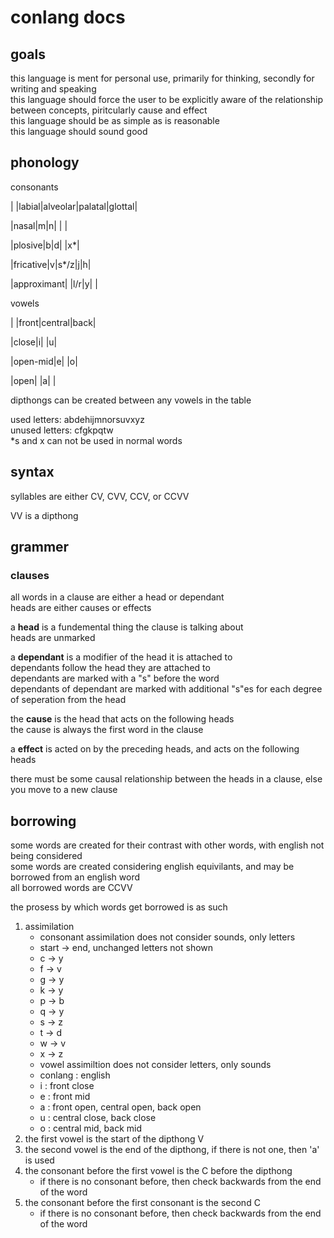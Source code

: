 
# conlang docs

## goals

this language is ment for personal use, primarily for thinking, secondly for writing and speaking  
this language should force the user to be explicitly aware of the relationship between concepts, piritcularly cause and effect  
this language should be as simple as is reasonable  
this language should sound good  

## phonology

consonants

| |labial|alveolar|palatal|glottal|

|nasal|m|n| | |

|plosive|b|d| |x\*|

|fricative|v|s\*/z|j|h|

|approximant| |l/r|y| |

vowels

| |front|central|back|

|close|i| |u|

|open-mid|e| |o|

|open| |a| |

dipthongs can be created between any vowels in the table  

used letters: abdehijmnorsuvxyz  
unused letters: cfgkpqtw  
\*s and x can not be used in normal words  

## syntax

syllables are either CV, CVV, CCV, or CCVV  

VV is a dipthong  

## grammer

### clauses

all words in a clause are either a head or dependant  
heads are either causes or effects  

a **head** is a fundemental thing the clause is talking about  
    heads are unmarked  

a **dependant** is a modifier of the head it is attached to  
    dependants follow the head they are attached to  
    dependants are marked with a "s" before the word  
    dependants of dependant are marked with additional "s"es for each degree of seperation from the head  

the **cause** is the head that acts on the following heads  
    the cause is always the first word in the clause  

a **effect** is acted on by the preceding heads, and acts on the following heads  

there must be some causal relationship between the heads in a clause, else you move to a new clause  

## borrowing

some words are created for their contrast with other words, with english not being considered  
some words are created considering english equivilants, and may be borrowed from an english word  
all borrowed words are CCVV

the prosess by which words get borrowed is as such  

1. assimilation
    - consonant assimilation does not consider sounds, only letters
    - start -> end, unchanged letters not shown
    - c -> y
    - f -> v
    - g -> y
    - k -> y
    - p -> b
    - q -> y
    - s -> z
    - t -> d
    - w -> v
    - x -> z
    - vowel assimiltion does not consider letters, only sounds
    - conlang : english 
    - i : front close
    - e : front mid
    - a : front open, central open, back open
    - u : central close, back close
    - o : central mid, back mid
2. the first vowel is the start of the dipthong V
3. the second vowel is the end of the dipthong, if there is not one, then 'a' is used
3. the consonant before the first vowel is the C before the dipthong
    - if there is no consonant before, then check backwards from the end of the word
4. the consonant before the first consonant is the second C
    - if there is no consonant before, then check backwards from the end of the word
